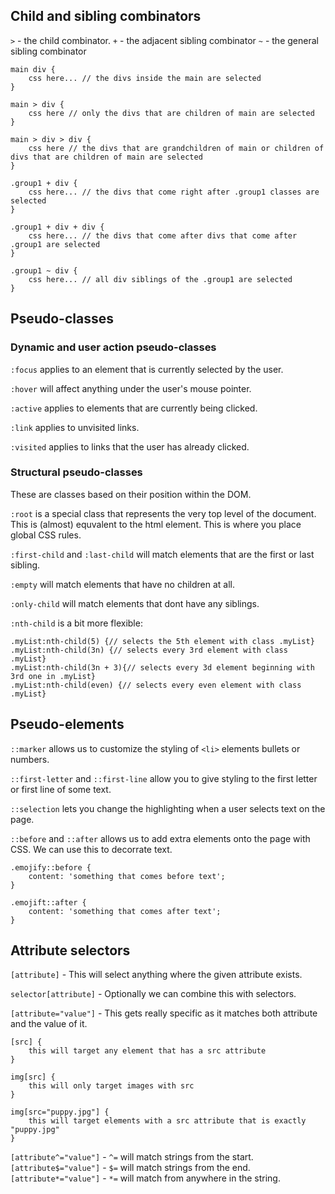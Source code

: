 ## Child and sibling combinators

`>` - the child combinator.
`+` - the adjacent sibling combinator
`~` - the general sibling combinator

```
main div {
	css here... // the divs inside the main are selected
}

main > div {
	css here // only the divs that are children of main are selected
}

main > div > div {
	css here // the divs that are grandchildren of main or children of divs that are children of main are selected
}

.group1 + div {
	css here... // the divs that come right after .group1 classes are selected
}

.group1 + div + div {
	css here... // the divs that come after divs that come after .group1 are selected
}

.group1 ~ div {
	css here... // all div siblings of the .group1 are selected
}
```

## Pseudo-classes

### Dynamic and user action pseudo-classes

`:focus` applies to an element that is currently selected by the user.

`:hover` will affect anything under the user's mouse pointer.

`:active` applies to elements that are currently being clicked.

`:link` applies to unvisited links.

`:visited` applies to links that the user has already clicked.

### Structural pseudo-classes

These are classes based on their position within the DOM.

`:root` is a special class that represents the very top level of the document. This is (almost) equvalent to the html element. This is where you place global CSS rules.

`:first-child` and `:last-child` will match elements that are the first or last sibling.

`:empty` will match elements that have no children at all.

`:only-child` will match elements that dont have any siblings.

`:nth-child` is a bit more flexible:

```
.myList:nth-child(5) {// selects the 5th element with class .myList}
.myList:nth-child(3n) {// selects every 3rd element with class .myList}
.myList:nth-child(3n + 3){// selects every 3d element beginning with 3rd one in .myList}
.myList:nth-child(even) {// selects every even element with class .myList}
```

## Pseudo-elements

`::marker` allows us to customize the styling of `<li>` elements bullets or numbers.

`::first-letter` and `::first-line` allow you to give styling to the first letter or first line of some text.

`::selection` lets you change the highlighting when a user selects text on the page.

`::before` and `::after` allows us to add extra elements onto the page with CSS. We can use this to decorrate text.

```
.emojify::before {
	content: 'something that comes before text';
}

.emojift::after {
	content: 'something that comes after text';
}
```

## Attribute selectors

`[attribute]` - This will select anything where the given attribute exists.

`selector[attribute]` - Optionally we can combine this with selectors.

`[attribute="value"]` - This gets really specific as it matches both attribute and the value of it.

```
[src] {
	this will target any element that has a src attribute
}

img[src] {
	this will only target images with src
}

img[src="puppy.jpg"] {
	this will target elements with a src attribute that is exactly "puppy.jpg"
}
```

`[attribute^="value"]` - `^=` will match strings from the start.
`[attribute$="value"]` - `$=` will match strings from the end.
`[attribute*="value"]` - `*=` will match from anywhere in the string.
